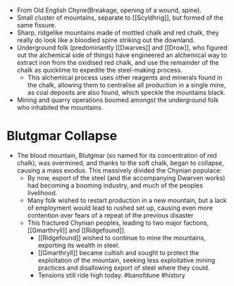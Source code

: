 * From Old English Chyne(Breakage, opening of a wound, spine).
* Small cluster of mountains, separate to [[Scyldhrig]], but formed of the same fissure.
* Sharp, ridgelike mountains made of mottled chalk and red chalk, they really do look like a bloodied spine striking out the downland.
* Underground folk (predominantly [[Dwarves]] and [[Drow]], who figured out the alchemical side of things) have engineered an alchemical way to extract iron from the oxidised red chalk, and use the remainder of the chalk as quicklime to expedite the steel-making process. 
	* This alchemical process uses other reagents and minerals found in the chalk, allowing them to centralise all production in a single mine, as coal deposits are also found, which speckle the mountains black.
* Mining and quarry operations boomed amongst the underground folk who inhabited the mountains.
# Blutgmar Collapse
* The blood mountain, Blutgmar (so named for its concentration of red chalk), was overmined, and thanks to the soft chalk, began to collapse, causing a mass exodus. This massively divided the Chynian populace:
	* By now, export of the steel (and the accompanying Dwarven works) had becoming a booming industry, and much of the peoples livelihood.
	* Many folk wished to restart production in a new mountain, but a lack of employment would lead to rushed set up, causing even more contention over fears of a repeat of the previous disaster
	* This fractured Chynian peoples, leading to two major factions, [[Gmarthryll]] and [[Ridgefound]].
		* [[Ridgefound]] wished to continue to mine the mountains, exporting its wealth in steel.
		* [[Gmarthryll]] became cultish and sought to protect the exploitation of the mountain, seeking less exploitative mining practices and disallowing export of steel where they could.
		* Tensions still ride high today.
#banofdune #history 
